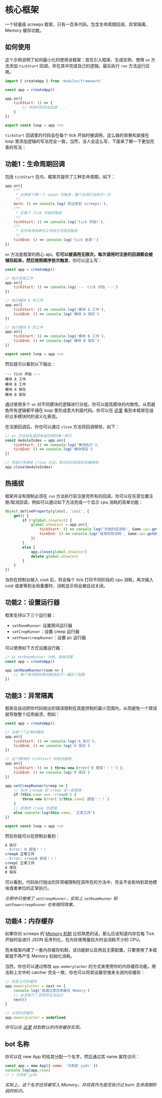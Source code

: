 # 核心框架

一个轻量级 screeps 框架，只有一百多代码。包含生命周期回调、异常隔离、Memory 缓存功能。

## 如何使用

这个示例说明了如何最小化的使用该框架：首先引入框架、生成实例、使用 `on` 方法添加 `tickStart` 回调，并在其中完成自己的逻辑。最后执行 `run` 方法运行应用。

```js
import { createApp } from 'modules/framework'

const app = createApp()

app.on({
    tickStart: () => {
        // 你的代码写在这里 ...
    }
})

export const loop = app.run
```

`tickStart` 回调里的代码会在每个 tick 开始时被调用，这么做的效果和直接在 loop 里添加逻辑的写法完全一致，当然，没人会这么写，下面来了解一下更加完善的写法：

## 功能1：生命周期回调

包括 `tickStart` 在内，框架共提供了三种生命周期，如下：

```js
app.on({
    /**
     * 玩家放下第一个 spawn 时触发，整个应用只会执行一次
     */
    born: () => console.log('欢迎来到 screeps!'),
    /**
     * 在每个 tick 开始时触发
     */
    tickStart: () => console.log('tick 开始!'),
    /**
     * 在所有游戏单位工作执行完成后触发
     */
    tickEnd: () => console.log('tick 结束!')
})
```

`on` 方法是框架的核心 api。**它可以被调用无限次，每次调用时注册的回调都会被储存起来，然后按照顺序依次触发**，你可以这么写：

```js
const app = createApp()

// 执行全局工作
app.on({
    tickStart: () => console.log('--- tick 开始 ---')
})

// 执行模块 A 的工作
app.on({
    tickStart: () => console.log('模块 A 工作'),
    tickEnd: () => console.log('模块 A 保存')
})

// 执行模块 B 的工作
app.on({
    tickStart: () => console.log('模块 B 工作'),
    tickEnd: () => console.log('模块 B 保存')
})

export const loop = app.run
```

然后就可以看到以下输出：

```
--- tick 开始 ---
模块 A 工作
模块 B 工作
模块 A 保存
模块 B 保存
```

通过使用多个 `on` 对不同模块的逻辑进行分组，你可以提高模块的内聚性。从而避免所有逻辑都平铺在 loop 里形成意大利面代码。你可以在 [这里](https://github.com/HoPGoldy/my-screeps-ai/blob/dev/src/main.ts#L18) 看到本框架在组织众多模块时的语义化表现。

在注册回调后，你也可以通过 `close` 方法将回调移除，如下：

```js
// on 方法将会返回本组回调的唯一索引
const moduleIndex = app.on({
    tickStart: () => console.log('模块执行'),
    tickEnd: () => console.log('模块保存')
})

// 将索引传递给 close 方法，其对应的回调将会被移除
app.close(moduleIndex)
```

## 热插拔

框架并没有限制必须在 `run` 方法执行前注册完所有的回调，你可以在任意位置注册/取消回调，例如可以通过如下方法完成一个显示 cpu 消耗的简单功能：

```js
Object.defineProperty(global, 'cost', {
    get() {
        if (!global.showCost) {
            global.showCost = app.on({
                tickStart: () => console.log('开始阶段消耗', Game.cpu.getUsed()),
                tickEnd: () => console.log('结束阶段消耗', Game.cpu.getUsed()),
            })
        }
        else {
            app.close(global.showCost)
            delete global.showCost
        }
    }
})
```

当你在控制台输入 cost 后，将会每个 tick 打印不同阶段的 cpu 消耗，再次输入 cost 或者等到全局重置时，消耗显示将会被自动关闭。

## 功能2：设置运行器

框架支持以下三个运行器：

- `setRoomRunner`: 设置房间运行器
- `setCrepRunner`：设置 creep 运行器
- `setPowercreepRunner`：设置 pc 运行器

可以使用如下方式设置运行器：

```js
// 以 setRoomRunner 为例，其他同理
const app = createApp()

app.setRoomRunner(room => {
    // 每个有视野的房间都会执行一遍这个函数
})
```

## 功能3：异常隔离

框架会自动把你代码抛出的错误限制在其能控制的最小范围内，从而避免一个错误就导致整个应用崩溃，例如：

```js
const app = createApp()

// 注册一个正常的模块
app.on({
    tickStart: () => console.log('A 执行'),
    tickEnd: () => console.log('A 保存')
})

// 这个模块的 tickStart 阶段会报错
app.on({
    tickStart: () => { throw new Error('B 报错！！！') },
    tickEnd: () => console.log('B 保存')
})

app.setCreepRunner(creep => {
    // 名为 creepB 的 creep 会一直报错
    if (this.name === 'creepB') {
        throw new Error(`${this.name} 报错！！！`)
    }
    // 其他的 creep 的逻辑
    else console.log(this.name, '正常工作')
})

export const loop = app.run
```

然后你就可以在控制台看到：

```diff
A 执行
- Error: B 报错！！！
creepA 正常工作
- Error: creepB 报错！！！
creepC 正常工作
A 保存
B 保存
```

可以看到，代码执行抛出的异常被限制在其所在的方法中，完全不会影响到其他模块或者单位的正常执行。

*示例中只使用了 `setCreepRunner`，实际上 `setRoomRunner` 和 `setPowercreepRunner` 也有相同效果。*

## 功能4：内存缓存

如果你对 screeps 的 [Memory 机制](https://screeps-cn.gitee.io/global-objects.html#%E5%BA%8F%E5%88%97%E5%8C%96) 比较熟悉的话，那么应该知道内存在每 Tick 开始时会进行 JSON 反序列化，在内存使用量较大时会消耗不少的 CPU。

而本框架内建了一套内存缓存机制，该功能默认启用且无需配置，只要使用了本框架就不再产生 Memory 初始化消耗。

当然，你也可以通过修改 `app.memoryCacher` 的方式来使用你的内存缓存功能，用法和上文中的 catcher 完全一致，你也可以将其设置空值来关闭内存缓存：

```ts
// 自定义内存缓存
app.memoryCacher = next => {
    console.log('我通过意念来缓存 Memory')
    // 必须执行！否则将无法运行
    next()
}

// 关闭内存缓存
app.memoryCacher = undefined
```

*你可以在 [这里](https://github.com/HoPGoldy/my-screeps-ai/blob/dev/src/modules/framework/index.ts#L55) 找到默认的内存缓存实现。*

## bot 名称

你可以在 new App 时给其分配一个名字，然后通过其 name 属性访问：

```js
const app = new App({ name: '大刺蛇 yyds' })
console.log(app.name)
// > 大刺蛇 yyds
```

*实际上，这个名字还将被写入 Memory，并将其作为是否执行过 born 生命周期阶段的标识。*